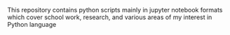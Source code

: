 This repository contains python scripts mainly in jupyter notebook formats which cover school work, research, and various areas of my interest in Python language
